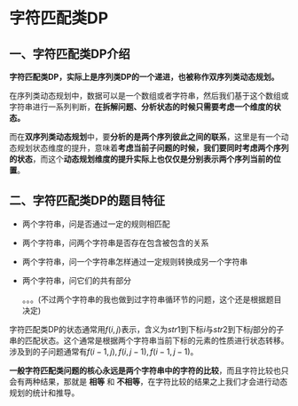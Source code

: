 # 字符匹配类DP

## 一、字符匹配类DP介绍

**字符匹配类DP，实际上是序列类DP的一个递进，也被称作双序列类动态规划。**

在序列类动态规划中，数据可以是一个数组或者字符串，然后我们基于这个数组或字符串进行一系列判断，**在拆解问题、分析状态的时候只需要考虑一个维度的状态。**

而在**双序列类动态规划**中，要**分析的是两个序列彼此之间的联系**，这里是有一个动态规划状态维度的提升，意味着**考虑当前子问题的时候，我们要同时考虑两个序列的状态**，而这个**动态规划维度的提升实际上也仅仅是分别表示两个序列当前的位置**。



## 二、字符匹配类DP的题目特征

+ 两个字符串，问是否通过一定的规则相匹配

+ 两个字符串，问两个字符串是否存在包含被包含的关系

+ 两个字符串，问一个字符串怎样通过一定规则转换成另一个字符串

+ 两个字符串，问它们的共有部分 

  。。。(不过两个字符串的我也做到过字符串循环节的问题，这个还是根据题目决定)

字符匹配类DP的状态通常用$f(i,j)$表示，含义为$str1$到下标$i$与$str2$到下标$j$部分的子串的匹配状态。这个通常是根据两个字符串当前下标的元素的性质进行状态转移。涉及到的子问题通常有$f(i-1,j),f(i, j-1),f(i-1,j-1)$。

**一般字符匹配类问题的核心永远是两个字符串中的字符的比较**，而且字符比较也只会有两种结果，那就是 **相等** 和 **不相等**，在字符比较的结果之上我们才会进行动态规划的统计和推导。